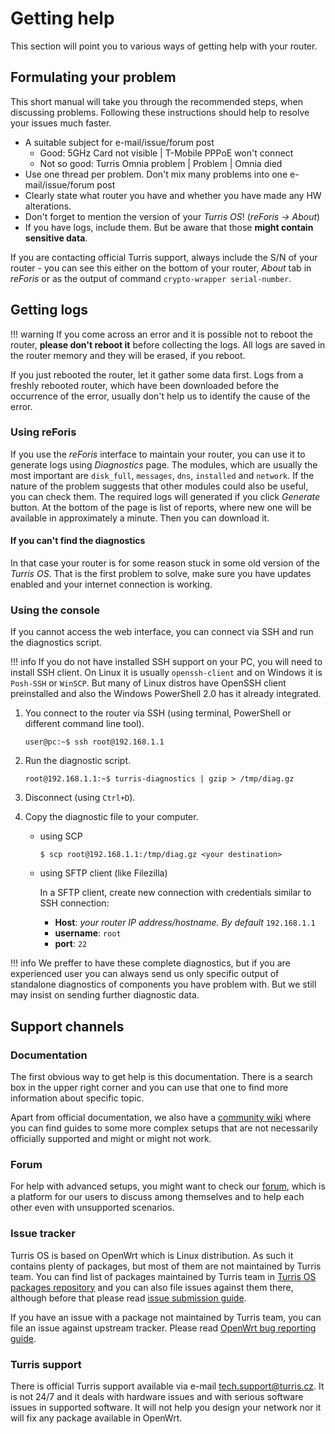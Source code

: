 # Getting help

This section will point you to various ways of getting help with your router.

## Formulating your problem

This short manual will take you through the recommended steps, when discussing
problems. Following these instructions should help to resolve your issues much
faster.

 * A suitable subject for e-mail/issue/forum post
    * Good: 5GHz Card not visible | T-Mobile PPPoE won't connect
    * Not so good: Turris Omnia problem | Problem | Omnia died
 * Use one thread per problem. Don't mix many problems into one e-mail/issue/forum post
 * Clearly state what router you have and whether you have made any HW alterations.
 * Don't forget to mention the version of your _Turris OS_! (_reForis → About_)
 * If you have logs, include them. But be aware that those **might contain
   sensitive data**.

If you are contacting official Turris support, always include the S/N of your
router - you can see this either on the bottom of your router, _About_ tab in
_reForis_ or as the output of command `crypto-wrapper serial-number`.

## Getting logs

!!! warning
  If you come across an error and it is possible not to reboot the router,
  **please don't reboot it** before collecting the logs. All logs are saved in
  the router memory and they will be erased, if you reboot.

If you just rebooted the router, let it gather some data first. Logs from a
freshly rebooted router, which have been downloaded before the occurrence of
the error, usually don't help us to identify the cause of the error.

### Using reForis

If you use the _reForis_ interface to maintain your router, you can use it to
generate logs using _Diagnostics_ page. The modules, which are usually the most
important are `disk_full`, `messages`, `dns`, `installed` and `network`.
If the nature of the problem suggests that other modules could also be useful,
you can check them. The required logs will generated if you click _Generate_
button. At the bottom of the page is list of reports, where new one will be
available in approximately a minute. Then you can download it.

#### If you can't find the diagnostics

In that case your router is for some reason stuck in some old version of the
_Turris OS_. That is the first problem to solve, make sure you have updates
enabled and your internet connection is working.

### Using the console

If you cannot access the web interface, you can connect via SSH and run the
diagnostics script.

!!! info
  If you do not have installed SSH support on your PC, you will need to install
  SSH client. On Linux it is usually `openssh-client`  and on Windows it is
  `Posh-SSH` or `WinSCP`. But many of Linux distros have OpenSSH client
  preinstalled and also the Windows PowerShell 2.0 has it already integrated.

1. You connect to the router via SSH (using terminal, PowerShell or different
command line tool).

    ```shell
    user@pc:~$ ssh root@192.168.1.1
    ```

2. Run the diagnostic script.

    ```shell
    root@192.168.1.1:~$ turris-diagnostics | gzip > /tmp/diag.gz
    ```

3. Disconnect (using `Ctrl+D`).

4. Copy the diagnostic file to your computer.
    -  using SCP
        ```shell
        $ scp root@192.168.1.1:/tmp/diag.gz <your destination>
        ```

    - using SFTP client (like Filezilla)

        In a SFTP client, create new connection with credentials similar to SSH connection:

        - **Host**: _your router IP address/hostname. By default_ `192.168.1.1`
        - **username**: `root`
        - **port**: `22`

!!! info
  We preffer to have these complete diagnostics, but if you are experienced user
  you can always send us only specific output of standalone diagnostics of
  components you have problem with. But we still may insist on sending further
  diagnostic data.

## Support channels

### Documentation

The first obvious way to get help is this documentation. There is a search box in
the upper right corner and you can use that one to find more information about
specific topic.

Apart from official documentation, we also have a [community
wiki](https://wiki.turris.cz/doc/en/public/start) where you can find guides to
some more complex setups that are not necessarily officially supported and
might or might not work.

### Forum

For help with advanced setups, you might want to check our
[forum](https://forum.turris.cz), which is a platform for our users to discuss
among themselves and to help each other even with unsupported scenarios.

### Issue tracker

Turris OS is based on OpenWrt which is Linux distribution. As such it contains
plenty of packages, but most of them are not maintained by Turris team. You can
find list of packages maintained by Turris team in [Turris OS packages
repository](https://gitlab.nic.cz/turris/os/packages) and you can also file
issues against them there, although before that please read [issue submission
guide](../geek/contributing/issues.md).

If you have an issue with a package not maintained by Turris team, you can file an
issue against upstream tracker. Please read [OpenWrt bug reporting
guide](https://openwrt.org/bugs).

### Turris support

There is official Turris support available via e-mail
[tech.support@turris.cz](mailto:tech.support@turris.cz). It is not 24/7 and it
deals with hardware issues and with serious software issues in supported
software. It will not help you design your network nor it will fix any package
available in OpenWrt.

